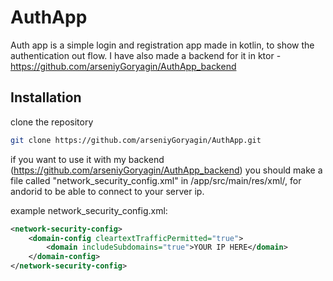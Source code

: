 # AuthApp

Auth app is a simple login and registration app made in kotlin, to show the authentication out flow. I have also made a backend for it in ktor - https://github.com/arseniyGoryagin/AuthApp_backend

## Installation

clone the repository


```bash
git clone https://github.com/arseniyGoryagin/AuthApp.git
```

if you want to use it with my backend (https://github.com/arseniyGoryagin/AuthApp_backend) you should make a file called "network_security_config.xml" in /app/src/main/res/xml/, for andorid to be able to connect to your server ip.

example network_security_config.xml:

```xml
<network-security-config>
    <domain-config cleartextTrafficPermitted="true">
        <domain includeSubdomains="true">YOUR IP HERE</domain>
    </domain-config>
</network-security-config>
```
